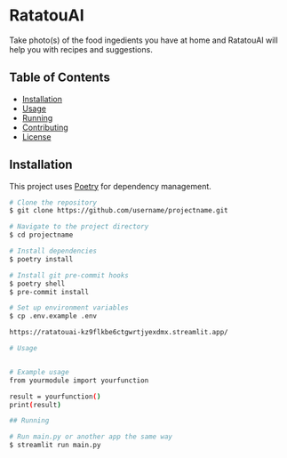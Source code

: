 # RatatouAI

Take photo(s) of the food ingedients you have at home and RatatouAI will help you with recipes and suggestions.

## Table of Contents

- [Installation](#installation)
- [Usage](#usage)
- [Running](#running)
- [Contributing](#contributing)
- [License](#license)

## Installation

This project uses [Poetry](https://python-poetry.org/) for dependency management.

```sh
# Clone the repository
$ git clone https://github.com/username/projectname.git

# Navigate to the project directory
$ cd projectname

# Install dependencies
$ poetry install

# Install git pre-commit hooks
$ poetry shell
$ pre-commit install

# Set up environment variables
$ cp .env.example .env

https://ratatouai-kz9flkbe6ctgwrtjyexdmx.streamlit.app/

# Usage


# Example usage
from yourmodule import yourfunction

result = yourfunction()
print(result)

## Running 

# Run main.py or another app the same way
$ streamlit run main.py